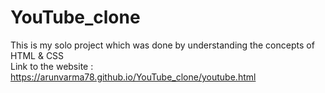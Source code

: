# YouTube_clone
This is my solo project which was done by understanding the concepts of HTML & CSS <br>
Link to the website : https://arunvarma78.github.io/YouTube_clone/youtube.html
